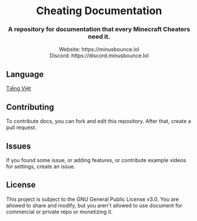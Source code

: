 <div align="center">
  <h1>Cheating Documentation</h1>
  <h3>A repository for documentation that every Minecraft Cheaters need it.</h3>
  Website: https://minusbounce.lol</br>
  Discord: https://discord.minusbounce.lol
</div>

## Language
[Tiếng Việt](README_vi.md)

## Contributing
To contribute docs, you can fork and edit this repository. After that, create a pull request.

## Issues
If you found some issue, or adding features, or contribute example videos for settings, create an issue.


## License
This project is subject to the GNU General Public License v3.0.
You are allowed to share and modify, but you aren't allowed to use document for commercial or private repo or monetizing it.

